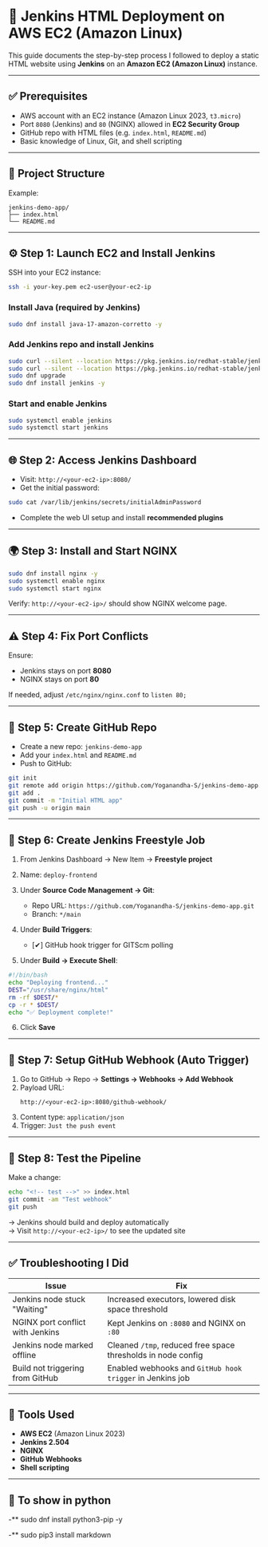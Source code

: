 # 🚀 Jenkins HTML Deployment on AWS EC2 (Amazon Linux)

This guide documents the step-by-step process I followed to deploy a static HTML website using **Jenkins** on an **Amazon EC2 (Amazon Linux)** instance.

---

## ✅ Prerequisites

- AWS account with an EC2 instance (Amazon Linux 2023, `t3.micro`)
- Port `8080` (Jenkins) and `80` (NGINX) allowed in **EC2 Security Group**
- GitHub repo with HTML files (e.g. `index.html`, `README.md`)
- Basic knowledge of Linux, Git, and shell scripting

---

## 🧱 Project Structure

Example:
```
jenkins-demo-app/
├── index.html
└── README.md
```

---

## ⚙️ Step 1: Launch EC2 and Install Jenkins

SSH into your EC2 instance:

```bash
ssh -i your-key.pem ec2-user@your-ec2-ip
```

### Install Java (required by Jenkins)

```bash
sudo dnf install java-17-amazon-corretto -y
```

### Add Jenkins repo and install Jenkins

```bash
sudo curl --silent --location https://pkg.jenkins.io/redhat-stable/jenkins.io.key | sudo tee /etc/pki/rpm-gpg/RPM-GPG-KEY-jenkins.io
sudo curl --silent --location https://pkg.jenkins.io/redhat-stable/jenkins.repo | sudo tee /etc/yum.repos.d/jenkins.repo
sudo dnf upgrade
sudo dnf install jenkins -y
```

### Start and enable Jenkins

```bash
sudo systemctl enable jenkins
sudo systemctl start jenkins
```

---

## 🌐 Step 2: Access Jenkins Dashboard

- Visit: `http://<your-ec2-ip>:8080/`
- Get the initial password:

```bash
sudo cat /var/lib/jenkins/secrets/initialAdminPassword
```

- Complete the web UI setup and install **recommended plugins**

---

## 🌍 Step 3: Install and Start NGINX

```bash
sudo dnf install nginx -y
sudo systemctl enable nginx
sudo systemctl start nginx
```

Verify: `http://<your-ec2-ip>/` should show NGINX welcome page.

---

## ⚠️ Step 4: Fix Port Conflicts

Ensure:
- Jenkins stays on port **8080**
- NGINX stays on port **80**

If needed, adjust `/etc/nginx/nginx.conf` to `listen 80;`

---

## 📂 Step 5: Create GitHub Repo

- Create a new repo: `jenkins-demo-app`
- Add your `index.html` and `README.md`
- Push to GitHub:

```bash
git init
git remote add origin https://github.com/Yoganandha-S/jenkins-demo-app.git
git add .
git commit -m "Initial HTML app"
git push -u origin main
```

---

## 🔧 Step 6: Create Jenkins Freestyle Job

1. From Jenkins Dashboard → New Item → **Freestyle project**
2. Name: `deploy-frontend`
3. Under **Source Code Management → Git**:
   - Repo URL: `https://github.com/Yoganandha-S/jenkins-demo-app.git`
   - Branch: `*/main`
4. Under **Build Triggers**:
   - [✔] GitHub hook trigger for GITScm polling

5. Under **Build → Execute Shell**:

```bash
#!/bin/bash
echo "Deploying frontend..."
DEST="/usr/share/nginx/html"
rm -rf $DEST/*
cp -r * $DEST/
echo "✅ Deployment complete!"
```

6. Click **Save**

---

## 🔁 Step 7: Setup GitHub Webhook (Auto Trigger)

1. Go to GitHub → Repo → **Settings → Webhooks → Add Webhook**
2. Payload URL:  
   ```
   http://<your-ec2-ip>:8080/github-webhook/
   ```
3. Content type: `application/json`
4. Trigger: `Just the push event`

---

## 🚀 Step 8: Test the Pipeline

Make a change:

```bash
echo "<!-- test -->" >> index.html
git commit -am "Test webhook"
git push
```

→ Jenkins should build and deploy automatically  
→ Visit `http://<your-ec2-ip>/` to see the updated site

---

## ✅ Troubleshooting I Did

| Issue                                | Fix                                                                 |
|-------------------------------------|----------------------------------------------------------------------|
| Jenkins node stuck "Waiting"        | Increased executors, lowered disk space threshold                   |
| NGINX port conflict with Jenkins    | Kept Jenkins on `:8080` and NGINX on `:80`                          |
| Jenkins node marked offline         | Cleaned `/tmp`, reduced free space thresholds in node config        |
| Build not triggering from GitHub    | Enabled webhooks and `GitHub hook trigger` in Jenkins job           |

---

## 🧩 Tools Used

- **AWS EC2** (Amazon Linux 2023)
- **Jenkins 2.504**
- **NGINX**
- **GitHub Webhooks**
- **Shell scripting**

---

## 📌 To show in python 

-**  sudo dnf install python3-pip -y

-**  sudo pip3 install markdown
